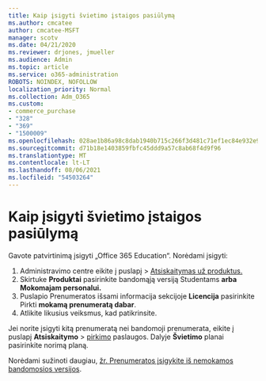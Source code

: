 ```yaml
---
title: Kaip įsigyti švietimo įstaigos pasiūlymą
ms.author: cmcatee
author: cmcatee-MSFT
manager: scotv
ms.date: 04/21/2020
ms.reviewer: drjones, jmueller
ms.audience: Admin
ms.topic: article
ms.service: o365-administration
ROBOTS: NOINDEX, NOFOLLOW
localization_priority: Normal
ms.collection: Adm_O365
ms.custom:
- commerce_purchase
- "328"
- "369"
- "1500009"
ms.openlocfilehash: 028ae1b86a98c8dab1940b715c266f3d481c71ef1ec84e932e9c74817bccdef5
ms.sourcegitcommit: d71b18e1403859fbfc45ddd9a57c8ab68f4d9f96
ms.translationtype: MT
ms.contentlocale: lt-LT
ms.lasthandoff: 08/06/2021
ms.locfileid: "54503264"
---
```

# <a name="how-to-purchase-an-education-offer"></a>Kaip įsigyti švietimo įstaigos pasiūlymą

Gavote patvirtinimą įsigyti „Office 365 Education“. Norėdami įsigyti:
  
1. Administravimo centre eikite į  puslapį \> [Atsiskaitymas už produktus.](https://go.microsoft.com/fwlink/p/?linkid=842054)
2. Skirtuke **Produktai** pasirinkite bandomąją versiją Studentams **arba Mokomajam personalui.**
3. Puslapio Prenumeratos išsami informacija sekcijoje **Licencija** pasirinkite Pirkti **mokamą prenumeratą dabar**.
4. Atlikite likusius veiksmus, kad patikrinsite.

Jei norite įsigyti kitą prenumeratą nei bandomoji prenumerata, eikite į puslapį **Atsiskaitymo** \> [pirkimo](https://go.microsoft.com/fwlink/p/?linkid=868433) paslaugos. Dalyje **Švietimo** planai pasirinkite norimą planą.

Norėdami sužinoti daugiau, [žr. Prenumeratos įsigykite iš nemokamos bandomosios versijos](/microsoft-365/commerce/try-or-buy-microsoft-365#buy-a-subscription-from-your-free-trial).